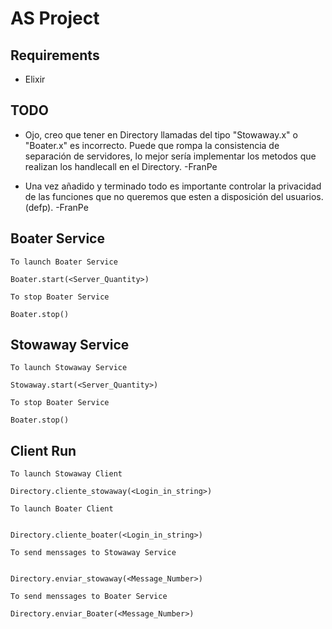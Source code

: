 # AS Project 

## Requirements

- Elixir

## TODO

- Ojo, creo que tener en Directory llamadas del tipo "Stowaway.x" o "Boater.x" es incorrecto. Puede que rompa la consistencia de separación de servidores, lo mejor sería implementar los metodos que realizan los handlecall en el Directory. -FranPe

- Una vez añadido y terminado todo es importante controlar la privacidad de las funciones que no queremos que esten a disposición del usuarios. (defp). -FranPe

## Boater Service

```
To launch Boater Service

Boater.start(<Server_Quantity>)

To stop Boater Service

Boater.stop()
```

## Stowaway Service

```
To launch Stowaway Service

Stowaway.start(<Server_Quantity>)

To stop Boater Service

Boater.stop()
```
## Client Run

```
To launch Stowaway Client

Directory.cliente_stowaway(<Login_in_string>)

To launch Boater Client


Directory.cliente_boater(<Login_in_string>)

To send menssages to Stowaway Service


Directory.enviar_stowaway(<Message_Number>)

To send menssages to Boater Service

Directory.enviar_Boater(<Message_Number>)

```

